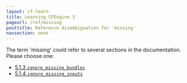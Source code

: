 ```yaml
---
layout: cf-learn
title: Learning CFEngine 3
pageurl: /ref/missing
posttitle: Reference disambiguation for 'missing'
navsection: none
---
```


The term 'missing' could refer to several sections in the documentation. Please choose one:

- [5.1.3 <code>ignore_missing_bundles</code>](https://cfengine.com/manuals/cf3-Reference#ignore_missing_bundles-in-common)
- [5.1.4 <code>ignore_missing_inputs</code>](https://cfengine.com/manuals/cf3-Reference#ignore_missing_inputs-in-common)
